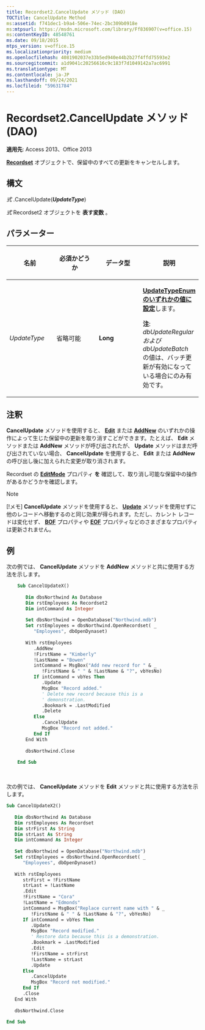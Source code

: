 ```yaml
---
title: Recordset2.CancelUpdate メソッド (DAO)
TOCTitle: CancelUpdate Method
ms:assetid: f741dec1-b9a4-506e-74ec-2bc309b0918e
ms:mtpsurl: https://msdn.microsoft.com/library/Ff836907(v=office.15)
ms:contentKeyID: 48548761
ms.date: 09/18/2015
mtps_version: v=office.15
ms.localizationpriority: medium
ms.openlocfilehash: 4081902037e33b5ed940e44b2b27f4ffd75593e2
ms.sourcegitcommit: a1d9041c20256616c9c183f7d1049142a7ac6991
ms.translationtype: MT
ms.contentlocale: ja-JP
ms.lasthandoff: 09/24/2021
ms.locfileid: "59631784"
---
```

# <a name="recordset2cancelupdate-method-dao"></a>Recordset2.CancelUpdate メソッド (DAO)

**適用先**: Access 2013、Office 2013

**[Recordset](recordset-object-dao.md)** オブジェクトで、保留中のすべての更新をキャンセルします。

## <a name="syntax"></a>構文

*式* .CancelUpdate(***UpdateType***)

*式* Recordset2 オブジェクトを **表す変数** 。

## <a name="parameters"></a>パラメーター

<table>
<colgroup>
<col style="width: 25%" />
<col style="width: 25%" />
<col style="width: 25%" />
<col style="width: 25%" />
</colgroup>
<thead>
<tr class="header">
<th><p>名前</p></th>
<th><p>必須かどうか</p></th>
<th><p>データ型</p></th>
<th><p>説明</p></th>
</tr>
</thead>
<tbody>
<tr class="odd">
<td><p><em>UpdateType</em></p></td>
<td><p>省略可能</p></td>
<td><p><strong>Long</strong></p></td>
<td><p><strong><a href="updatetypeenum-enumeration-dao.md">UpdateTypeEnum のいずれかの値に設定</a></strong>します。</p><p><strong>注</strong>: <EM>dbUpdateRegular および</EM> <EM>dbUpdateBatch</EM> の値は、バッチ更新が有効になっている場合にのみ有効です。</p>
</td>
</tr>
</tbody>
</table>


## <a name="remarks"></a>注釈

**CancelUpdate** メソッドを使用すると、 **[Edit](recordset2-edit-method-dao.md)** または **[AddNew](recordset2-addnew-method-dao.md)** のいずれかの操作によって生じた保留中の更新を取り消すこどができます。たとえば、 **Edit** メソッドまたは **AddNew** メソッドが呼び出されたが、 **Update** メソッドはまだ呼び出されていない場合、 **CancelUpdate** を使用すると、 **Edit** または **AddNew** の呼び出し後に加えられた変更が取り消されます。

Recordset の **[EditMode](recordset2-editmode-property-dao.md)** プロパティ **を** 確認して、取り消し可能な保留中の操作があるかどうかを確認します。

> [!NOTE]
> [!メモ] **CancelUpdate** メソッドを使用すると、 **[Update](recordset2-update-method-dao.md)** メソッドを使用せずに他のレコードへ移動するのと同じ効果が得られます。ただし、カレント レコードは変化せず、 **[BOF](recordset2-bof-property-dao.md)** プロパティや **[EOF](recordset2-eof-property-dao.md)** プロパティなどのさまざまなプロパティは更新されません。

## <a name="example"></a>例

次の例では、 **CancelUpdate** メソッドを **AddNew** メソッドと共に使用する方法を示します。

```vb
    Sub CancelUpdateX() 
     
       Dim dbsNorthwind As Database 
       Dim rstEmployees As Recordset2 
       Dim intCommand As Integer 
     
       Set dbsNorthwind = OpenDatabase("Northwind.mdb") 
       Set rstEmployees = dbsNorthwind.OpenRecordset( _ 
          "Employees", dbOpenDynaset) 
     
       With rstEmployees 
          .AddNew 
          !FirstName = "Kimberly" 
          !LastName = "Bowen" 
          intCommand = MsgBox("Add new record for " & _ 
             !FirstName & " " & !LastName & "?", vbYesNo) 
          If intCommand = vbYes Then 
             .Update 
             MsgBox "Record added." 
             ' Delete new record because this is a  
             ' demonstration. 
             .Bookmark = .LastModified 
             .Delete 
          Else 
             .CancelUpdate 
             MsgBox "Record not added." 
          End If 
       End With 
     
       dbsNorthwind.Close 
     
    End Sub 
```

<br/>

次の例では、 **CancelUpdate** メソッドを **Edit** メソッドと共に使用する方法を示します。

```vb
Sub CancelUpdateX2() 
 
   Dim dbsNorthwind As Database 
   Dim rstEmployees As Recordset 
   Dim strFirst As String 
   Dim strLast As String 
   Dim intCommand As Integer 
 
   Set dbsNorthwind = OpenDatabase("Northwind.mdb") 
   Set rstEmployees = dbsNorthwind.OpenRecordset( _ 
      "Employees", dbOpenDynaset) 
 
   With rstEmployees 
      strFirst = !FirstName 
      strLast = !LastName 
      .Edit 
      !FirstName = "Cora" 
      !LastName = "Edmonds" 
      intCommand = MsgBox("Replace current name with " & _ 
         !FirstName & " " & !LastName & "?", vbYesNo) 
      If intCommand = vbYes Then 
         .Update 
         MsgBox "Record modified." 
         ' Restore data because this is a demonstration. 
         .Bookmark = .LastModified 
         .Edit 
         !FirstName = strFirst 
         !LastName = strLast 
         .Update 
      Else 
         .CancelUpdate 
         MsgBox "Record not modified." 
      End If 
      .Close 
   End With 
 
   dbsNorthwind.Close 
 
End Sub 
 
```

